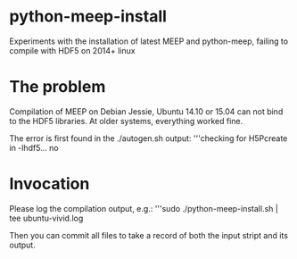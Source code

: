 # python-meep-install
Experiments with the installation of latest MEEP and python-meep, failing to compile with HDF5 on 2014+ linux

# The problem
Compilation of MEEP on Debian Jessie, Ubuntu 14.10 or 15.04 can not bind to the HDF5 libraries. At older systems, everything worked fine.

The error is first found in the ./autogen.sh output:
'''checking for H5Pcreate in -lhdf5... no

# Invocation 
Please log the compilation output, e.g.:
'''sudo ./python-meep-install.sh | tee ubuntu-vivid.log

Then you can commit all files to take a record of both the input stript and its output.
